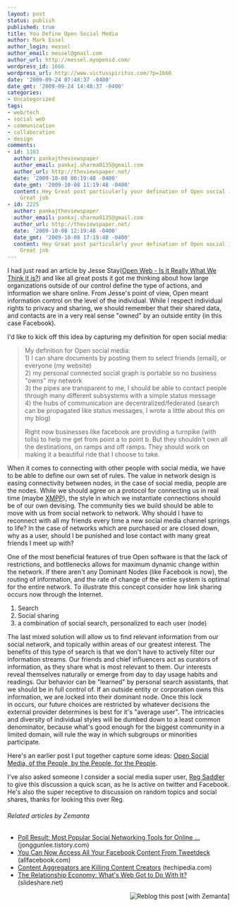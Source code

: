 ```yaml
---
layout: post
status: publish
published: true
title: You Define Open Social Media
author: Mark Essel
author_login: messel
author_email: messel@gmail.com
author_url: http://messel.myopenid.com/
wordpress_id: 1666
wordpress_url: http://www.victusspiritus.com/?p=1666
date: '2009-09-24 07:48:37 -0400'
date_gmt: '2009-09-24 14:48:37 -0400'
categories:
- Uncategorized
tags:
- web/tech
- social web
- communication
- collaboration
- design
comments:
- id: 1103
  author: pankajtheviewspaper
  author_email: pankaj.sharma0135@gmail.com
  author_url: http://theviewspaper.net/
  date: '2009-10-08 06:19:48 -0400'
  date_gmt: '2009-10-08 11:19:48 -0400'
  content: Hey Great post particularly your defination of Open social is precise.
    Great job
- id: 2225
  author: pankajtheviewspaper
  author_email: pankaj.sharma0135@gmail.com
  author_url: http://theviewspaper.net/
  date: '2009-10-08 12:19:48 -0400'
  date_gmt: '2009-10-08 17:19:48 -0400'
  content: Hey Great post particularly your defination of Open social is precise.
    Great job
---
```

<p>I had just read an article by Jesse Stay(<a href="http://staynalive.com/articles/2009/09/23/the-open-web-is-it-really-what-we-think-it-is/">Open Web - Is it Really What We Think it is?</a>) and like all great posts it got me thinking about how large organizations outside of our control define the type of actions, and information we share online. From Jesse's point of view, Open meant information control on the level of the individual. While I respect individual rights to privacy and sharing, we should remember that their shared data, and contacts are in a very real sense "owned" by an outside entity (in this case Facebook).</p>
<p>I'd like to kick off this idea by capturing my definition for open social media:</p>
<blockquote><p>My definition for Open social media:<br />
1) I can share documents by posting them to select friends (email), or everyone (my website)<br />
2) my personal connected social graph is portable so no business "owns" my network<br />
3) the pipes are transparent to me, I should be able to contact people through many different subsystems with a simple status message<br />
4) the hubs of communication are decentralized/federated (search can be propagated like status messages, I wrote a little about this on my blog)</p>
<p>Right now businesses like facebook are providing a turnpike (with tolls) to help me get from point a to point b. But they shouldn't own all the destinations, on ramps and off ramps. They should work on making it a beautiful ride that I choose to take.</p></blockquote>
<p>When it comes to connecting with other people with social media, we have to be able to define our own set of rules. The value in network design is easing connectivity between nodes, in the case of social media, people are the nodes. While we should agree on a protocol for connecting us in real time (maybe <a class="zem_slink" title="Extensible Messaging and Presence Protocol" rel="wikipedia" href="http://en.wikipedia.org/wiki/Extensible_Messaging_and_Presence_Protocol">XMPP</a>), the style in which we instantiate connections should be of our own devising. The community ties we build should be able to move with us from social network to network. Why should I have to reconnect with all my friends every time a new social media channel springs to life? In the case of networks which are purchased or are closed down, why as a user, should I be punished and lose contact with many great friends I meet up with?</p>
<p>One of the most beneficial features of true Open software is that the lack of restrictions, and bottlenecks allows for maximum dynamic change within the network. If there aren't any Dominant Nodes (like Facebook is now), the routing of information, and the rate of change of the entire system is optimal for the entire network. To illustrate this concept consider how link sharing occurs now through the Internet.</p>
<ol>
<li><span style="background-color: #ffffff;">Search</span></li>
<li><span style="background-color: #ffffff;">Social sharing</span></li>
<li><span style="background-color: #ffffff;">a combination of social search, personalized to each user (node)</span></li>
</ol>
<p>The last mixed solution will allow us to find relevant information from our social network, and topically within areas of our greatest interest. The benefits of this type of search is that we don't have to actively filter our information streams. Our friends and chief influencers act as curators of information, as they share what is most relevant to them. Our interests reveal themselves naturally or emerge from day to day usage habits and readings. Our behavior can be "learned" by personal search assistants, that we should be in full control of. If an outside entity or corporation owns this information, we are locked into their dominant node. Once this lock in occurs, our future choices are restricted by whatever decisions the external provider determines is best for it's "average user". The intricacies and diversity of individual styles will be dumbed down to a least common denominator, because what's good enough for the biggest community in a limited domain, will rule the way in which subgroups or minorities participate.</p>
<p>Here's an earlier post I put together capture some ideas: <a href="http://victusfate.github.io/victusspiritus/uncategorized/2009/07/27/open-social-media-of-the-people-by-the-people-for-the-people/">Open Social Media, of the People, by the People, for the People</a>.</p>
<p>I've also asked someone I consider a social media super user, <a href="http://twitter.com/zaibatsu">Reg Saddler</a> to give this discussion a quick scan, as he is active on twitter and Facebook. He's also the super receptive to discussion on random topics and social shares, thanks for looking this over Reg.</p>
<h6 class="zemanta-related-title" style="font-size: 1em;">Related articles by Zemanta</h6>
<ul class="zemanta-article-ul">
<li class="zemanta-article-ul-li"><a href="http://jonggunlee.tistory.com/139841">Poll Result: Most Popular Social Networking Tools for Online ...</a> (jonggunlee.tistory.com)</li>
<li class="zemanta-article-ul-li"><a href="http://www.allfacebook.com/2009/09/you-can-now-access-all-your-facebook-content-from-tweetdeck/">You Can Now Access All Your Facebook Content From Tweetdeck</a> (allfacebook.com)</li>
<li class="zemanta-article-ul-li"><a href="http://www.techipedia.com/2009/death-of-content-creation/">Content Aggregators are Killing Content Creators</a> (techipedia.com)</li>
<li class="zemanta-article-ul-li"><a href="http://www.slideshare.net/kristidaeda/the-relationship-economy-whats-web-got-to-do-with-it">The Relationship Economy: What's Web Got to Do With It?</a> (slideshare.net)</li>
</ul>
<div class="zemanta-pixie" style="margin-top: 10px; height: 15px;"><a class="zemanta-pixie-a" title="Reblog this post [with Zemanta]" href="http://reblog.zemanta.com/zemified/ffe740b7-9d7a-4f69-8ee3-0502383e13d0/"><img class="zemanta-pixie-img" style="border: none; float: right;" src="http://img.zemanta.com/reblog_e.png?x-id=ffe740b7-9d7a-4f69-8ee3-0502383e13d0" alt="Reblog this post [with Zemanta]" /></a><span class="zem-script more-related pretty-attribution"><script src="http://static.zemanta.com/readside/loader.js" type="text/javascript"></script></span></div>
